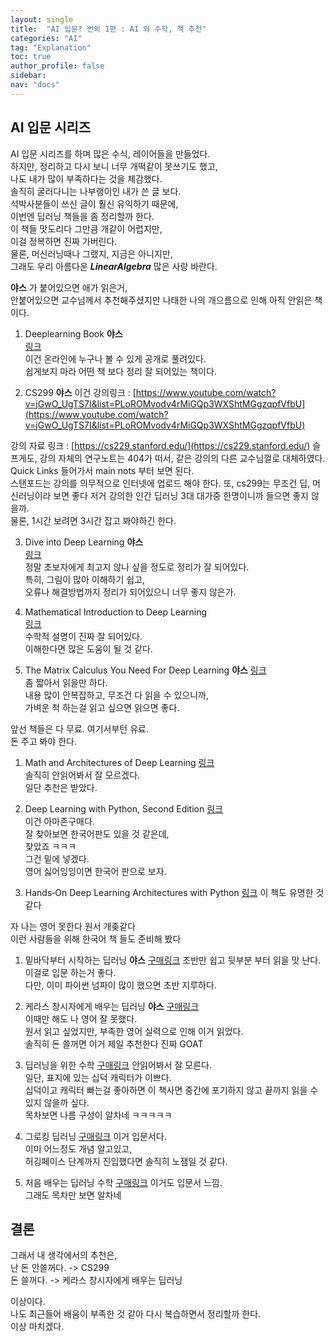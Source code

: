 ```yaml
---
layout: single
title:  "AI 입문? 번외 1편 : AI 와 수학, 책 추천"
categories: "AI"
tag: "Explanation"
toc: true
author_profile: false
sidebar:
nav: "docs"
---
```


## AI 입문 시리즈  
AI 입문 시리즈를 하며 많은 수식, 레이어들을 만들었다.  
하지만, 정리하고 다시 보니 너무 개떡같이 못쓰기도 했고,  
나도 내가 많이 부족하다는 것을 체감했다.  
솔직히 굴러다니는 나부랭이인 내가 쓴 글 보다.  
석박사분들이 쓰신 글이 훨신 유익하기 때문에,  
이번엔 딥러닝 책들을 좀 정리할까 한다.  
이 책들 맛도리다 그만큼 개같이 어렵지만,  
이걸 정복하면 진짜 가버린다.  
물론, 머신러닝때나 그랬지, 지금은 아니지만,  
그래도 우리 아름다운 **$Linear Algebra$** 많은 사랑 바란다.  

**야스** 가 붙어있으면 애가 읽은거,  
안붙어있으면 교수님께서 추천해주셨지만 나태한 나의 개으름으로 인해 아직 안읽은 책이다.  


1. Deeplearning Book  **야스**  
[링크](https://www.deeplearningbook.org/)  
이건 온라인에 누구나 볼 수 있게 공개로 풀려있다.  
쉽게보지 마라 어떤 책 보다 정리 잘 되어있는 책이다.  

2. CS299  **야스**
이건 강의링크 : [https://www.youtube.com/watch?v=jGwO_UgTS7I&list=PLoROMvodv4rMiGQp3WXShtMGgzqpfVfbU](https://www.youtube.com/watch?v=jGwO_UgTS7I&list=PLoROMvodv4rMiGQp3WXShtMGgzqpfVfbU)  

강의 자료 링크 : [https://cs229.stanford.edu/](https://cs229.stanford.edu/)
슬프게도, 강의 자체의 연구노트는 404가 떠서, 같은 강의의 다른 교수님껄로 대체하였다.  
Quick Links 들어가서 main nots 부터 보면 된다.  
스탠포드는 강의를 의무적으로 인터넷에 업로드 해야 한다. 또, cs299는 무조건 딥, 머신러닝이라 보면 좋다 저거 강의한 인간 딥러닝 3대 대가중 한명이니까 들으면 좋지 않을까.  
물론, 1시간 보려면 3시간 잡고 봐야하긴 한다.  

3. Dive into Deep Learning  **야스**  
[링크](https://d2l.ai/)  
정말 초보자에게 최고지 않나 싶을 정도로 정리가 잘 되어있다.  
특히, 그림이 많아 이해하기 쉽고,  
오류나 해결방법까지 정리가 되어있으니 너무 좋지 않은가.  


4. Mathematical Introduction to Deep Learning  
[링크](https://arxiv.org/abs/2310.20360)  
수학적 설명이 진짜 잘 되어있다.  
이해한다면 많은 도움이 될 것 같다.  


5. The Matrix Calculus You Need For Deep Learning  **야스**
[링크](https://arxiv.org/abs/1802.01528)  
좀 짧아서 읽을만 하다.  
내용 많이 안복잡하고, 무조건 다 읽을 수 있으니까,  
가벼운 척 하는걸 읽고 싶으면 읽으면 좋다.  


앞선 책들은 다 무료.
여기서부턴 유료.  
돈 주고 봐야 한다.  
1. Math and Architectures of Deep Learning
[링크](https://books.google.co.kr/books/about/Math_and_Architectures_of_Deep_Learning.html?id=OTQAEQAAQBAJ&redir_esc=y)  
솔직히 안읽어봐서 잘 모르겠다.  
일단 추천은 받았다.  

2. Deep Learning with Python, Second Edition
[링크](https://www.amazon.com/gp/product/1617296864/)  
이건 아마존구매다.  
잘 찾아보면 한국어판도 있을 것 같은데,  
찾았죠 ㅋㅋㅋ  
그건 밑에 넣겠다.  
영어 싫어잉잉이면 한국어 판으로 보자.  

3. Hands‑On Deep Learning Architectures with Python
[링크](https://www.amazon.com/Hands-Deep-Learning-Architectures-Python/dp/1788998081)
이 책도 유명한 것 같다  



자 나는 영어 못한다 원서 개좆같다  
이런 사람들을 위해 한국어 책 들도 준비해 봤다  

1. 밑바닥부터 시작하는 딥러닝  **야스**
[구매링크](https://product.kyobobook.co.kr/detail/S000001057805)
초반만 쉽고 뒷부분 부터 읽을 맛 난다.  
이걸로 입문 하는거 좋다.  
다만, 이미 파이썬 넘파이 많이 했으면 초반 지루하다.  


2. 케라스 창시자에게 배우는 딥러닝  **야스**
[구매링크](https://product.kyobobook.co.kr/detail/S000061584677)  
이때만 해도 나 영어 잘 못했다.  
원서 읽고 싶었지만, 부족한 영어 실력으로 인해 이거 읽었다.  
솔직히 돈 쓸꺼면 이거 제일 추천한다 진짜 GOAT  


3. 딥러닝을 위한 수학
[구매링크](https://product.kyobobook.co.kr/detail/S000001766418)
안읽어봐서 잘 모른다.  
일단, 표지에 있는 십덕 캐릭터가 이쁘다.  
십덕이고 캐릭터 빠는걸 좋아하면 이 책사면 중간에 포기하지 않고 끝까지 읽을 수 있지 않을까 싶다.  
목차보면 나름 구성이 알차네 ㅋㅋㅋㅋㅋ  

4. 그로킹 딥러닝
[구매링크](https://product.kyobobook.co.kr/detail/S000001810196)
이거 입문서다.  
이미 어느정도 개념 알고있고,  
허깅페이스 단계까지 진입했다면 솔직히 노잼일 것 같다.  

5. 처음 배우는 딥러닝 수학
[구매링크](https://product.kyobobook.co.kr/detail/S000001810019)
이거도 입문서 느낌.  
그래도 목차만 보면 알차네  


## 결론
그래서 내 생각에서의 추천은,  
난 돈 안쓸꺼다. -> CS299  
돈 쓸꺼다. -> 케라스 창시자에게 배우는 딥러닝  

이상이다.  
나도 최근들어 배움이 부족한 것 같아 다시 복습하면서 정리할까 한다.  
이상 마치겠다.  
